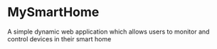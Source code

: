 # MySmartHome
 A simple dynamic web application which allows users to monitor and control devices in their smart home
